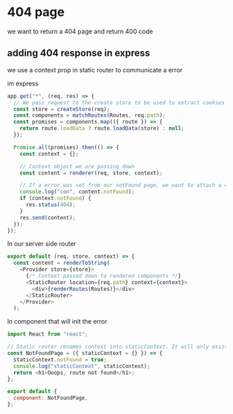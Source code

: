 # 404 page

we want to return a 404 page and return 400 code

## adding 404 response in express

we use a context prop in static router to communicate a error

im express

```js
app.get("*", (req, res) => {
  // We pass request to the create store to be used to extract cookies
  const store = createStore(req);
  const components = matchRoutes(Routes, req.path);
  const promises = components.map(({ route }) => {
    return route.loadData ? route.loadData(store) : null;
  });

  Promise.all(promises).then(() => {
    const context = {};

    // Context object we are passing down
    const content = renderer(req, store, context);

    // If a error was set from our notFound page, we want to attach a 404
    console.log("con", content.notFound);
    if (context.notFound) {
      res.status(404);
    }
    res.send(content);
  });
});
```

In our server side router

```js
export default (req, store, context) => {
  const content = renderToString(
    <Provider store={store}>
      {/* Context passed down to rendered components */}
      <StaticRouter location={req.path} context={context}>
        <div>{renderRoutes(Routes)}</div>
      </StaticRouter>
    </Provider>
  );
```

In component that will init the error

```js
import React from "react";

// Static router renames context into staticContext. It will only exist on the server side. BROWSER CANT SEE IT
const NotFoundPage = ({ staticContext = {} }) => {
  staticContext.notFound = true;
  console.log("staticContext", staticContext);
  return <h1>Ooops, route not found</h1>;
};

export default {
  component: NotFoundPage,
};
```
